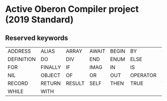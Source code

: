 # Active Oberon Compiler project (2019 Standard)


## Reserved keywords

| | | | | | | | | | |
|----|-----|-----|-----|-----|-----|------|------|-------|--------|
| ADDRESS | ALIAS | ARRAY | AWAIT | BEGIN | BY | CELL | CELLNET | CASE | CODE |
| DEFINITION | DO | DIV | END | ENUM | ELSE | ELSIF | EXIT | EXTERN | FALSE |
| FOR | FINALLY | IF | IMAG | IN | IS | IMPORT | LOOP | MODULE | MOD |
| NIL | OBJECT | OF | OR | OUT | OPERATOR | POINTER | PROCEDURE  | PORT | REPEAT |
| RECORD | RETURN | RESULT | SELF | THEN | TRUE | TO | TYPE | UNTIL | VAR |
| WHILE | WITH |





